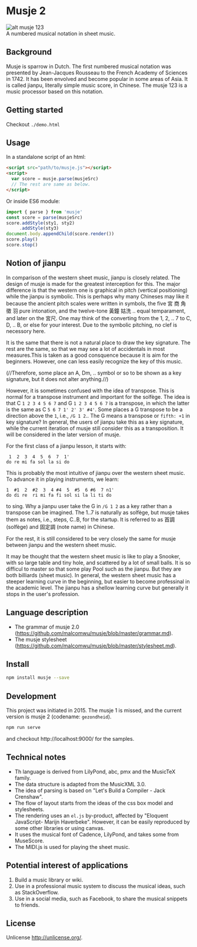 # Musje 2

![alt musje 123](https://github.com/malcomwu/musje/blob/master/dist/assets/musje123-64x64.jpg) <br>
A numbered musical notation in sheet music.

## Background

Musje is sparrow in Dutch. The first numbered musical notation was presented by
Jean-Jacques Rousseau to the French Academy of Sciences in 1742. It has been
envolved and become popular in some areas of Asia. It is called jianpu,
literally simple music score, in Chinese. The musje 123 is a music processor
based on this notation.


## Getting started
Checkout `./demo.html`


## Usage

In a standalone script of an html:

```html
<script src="path/to/musje.js"></script>
<script>
  var score = musje.parse(musjeSrc)
  // The rest are same as below.
</script>
```

Or inside ES6 module:

```js
import { parse } from 'musje'
const score = parse(musjeSrc)
score.addStyle(sty1, sty2)
     .addStyle(sty3)
document.body.appendChild(score.render())
score.play()
score.stop()
```

## Notion of jianpu

In comparison of the western sheet music, jianpu is closely related. The design
of musje is made for the greatest interception for this. The major difference is
that  the western one  is  graphical in pitch (vertical positioning) while  the
jianpu is symbolic. This is perhaps why many Chineses may like it because the
ancient pitch scales were written in symbols, the five 宮 商 角 徵 羽 pure
intonation, and the twelve-tone 黃鐘 姑洗 .. equal temparament, and later on the
宮尺. One may think of the converting from the 1, 2, .. 7 to C, D, .. B, or else
for your interest. Due to the symbolic pitching, no clef is necessory here.

It is the same that there is not a natural place to draw the key signature. The
rest are the same, so that we may see a lot of accidentals in most measures.This
is taken as a good consquence because it is aim for the beginners. However, one
can less easily recognize the key of this music.

(//Therefore, some place an A, Dm,
 .. symbol or so to be shown as a key signature,
but it does not alter anything.//)

However, it is sometimes confused with the idea of transpose. This is normal for
a transpose instrument  and  important  for  the solfège. The idea  is  that
C `1 2 3 4 5 6 7` and G `1 2 3 4 5 6 7` is a transpose, in which the latter is
the same as C `5 6 7 1' 2' 3' #4'`. Some places a G transpose to be a direction
above the `1`, i.e., `/G 1 2`.. The G means a transpose or `fifth: +1` in key
signature? In general, the users of jianpu take this as a key signature, while
the current iteration of musje still consider this as a transposition. It will
be considered in the later version of musje.

For the first class of a jianpu lesson, it starts with:
```
 1  2  3  4  5  6  7  1'
do re mi fa sol la si do
```
This is probably the most intuitive of jianpu over the western sheet music. To advance it in playing instruments, we learn:
```
1  #1  2  #2  3  4 #4  5  #5  6 #6  7 n1'
do di re  ri mi fa fi sol si la li ti do
```
to sing.  Why  a jianpu user  take  the G  in `/G 1 2`  as  a key  rather than
a transpose can be imagined. The 1..7 is naturally as solfège, but musje takes
them  as  notes, i.e., steps, C..B,  for  the startup.  It  is  referred to as
首調 (solfège) and 固定調 (note name) in Chinese.

For the rest, it  is  still considered  to be  very closely the same for musje
between jianpu and the western sheet music.

It may be thought that the western sheet music is like to play a Snooker, with
so large table and tiny hole, and scattered by a lot of small balls. It is so
difficul to master so that some play Pool such as the jianpu. But they are both
billiards (sheet music).  In general, the western sheet music  has  a steeper
learning curve in the beginning, but easier to become professinal in the
academic level.  The jianpu has a shellow learning curve  but  generally it
stops in the user's profession.

## Language description

- The grammar of musje 2.0
  (https://github.com/malcomwu/musje/blob/master/grammar.md).
- The musje stylesheet
  (https://github.com/malcomwu/musje/blob/master/stylesheet.md).


## Install
```sh
npm install musje --save
```


## Development
This project was initiated in 2015. The musje 1 is missed, and the current
version is musje 2 (codename: `gezondheid`).

```sh
npm run serve
```

and checkout http://localhost:9000/ for the samples.


## Technical notes
- Th language is derived from LilyPond, abc, pmx and the MusicTeX family.
- The data structure is adapted from the MusicXML 3.0.
- The idea of parsing is based on "Let's Build a Compiler - Jack Crenshaw".
- The flow of layout starts from the ideas of the css box model and stylesheets.
- The rendering uses an `el.js` by-product, affected by
  "Eloquent JavaScript- Marijn Haverbeke".
  However, it can be easily reproduced by some other libraries or using canvas.
- It uses the musical font of Cadence, LilyPond, and takes some from MuseScore.
- The MIDI.js is used for playing the sheet music.


## Potential interest of applications
1. Build a music library or wiki.
2. Use in a professional music system to discuss the musical ideas, such as
  StackOverflow.
3. Use in a social media, such as Facebook, to share the musical snippets to
  friends.

## License
Unlicense <http://unlicense.org/>.

